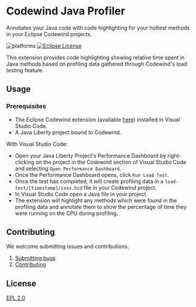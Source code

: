 # Codewind Java Profiler

Annotates your Java code with code highlighting for your hottest methods in your Eclipse Codewind projects.

![platforms](https://img.shields.io/badge/runtime-Java-yellow.svg)
[![Eclipse License](https://img.shields.io/badge/license-Eclipse-brightgreen.svg)](https://github.com/eclipse/codewind-java-profiler/blob/master/LICENSE)

This extension provides code highlighting showing relative time spent in Java methods based on profiling data gathered through Codewind's load testing feature.

## Usage

### Prerequisites

- The Eclipse Codewind extension (available [here](https://marketplace.visualstudio.com/items?itemName=IBM.codewind)) installed in Visual Studio Code.
- A Java Liberty project bound to Codewind.

With Visual Studio Code:

- Open your Java Liberty Project's Performance Dashboard by right-clicking on the project in the Codewind section of Visual Studio Code and selecting `Open Performance Dashboard`.
- Once the Performance Dashboard opens, click `Run Load Test`.
- Once the test has completed, it will create profiling data in a `load-test/[timestamp]/xxxx.hcd` file in your Codewind project.
- In Visual Studio Code open a Java file in your project.
- The extension will highlight any methods which were found in the profiling data and annotate them to show the percentage of time they were running on the CPU during profiling.

## Contributing

We welcome submitting issues and contributions.

1. [Submitting bugs](https://github.com/eclipse/codewind-java-profiler/issues)
2. [Contributing](CONTRIBUTING.md)

## License

[EPL 2.0](https://github.com/eclipse/codewind-java-profiler/blob/master/LICENSE)
